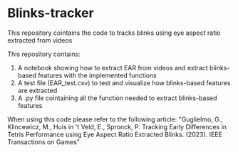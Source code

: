 # Blinks-tracker
This repository cointains the code to tracks blinks using eye aspect ratio extracted from videos

This repository contains:

1) A notebook showing how to extract EAR from videos and extract blinks-based features with the implemented functions
2) A test file (EAR_test.csv) to test and visualize how blinks-based features are extracted
3) A .py file cointaining all the function needed to extract blinks-based features

When using this code please refer to the following article: "Guglielmo, G., Klincewicz, M., Huis in 't Veld, E., Spronck, P. Tracking Early Differences in Tetris Performance using Eye Aspect Ratio Extracted Blinks. (2023). IEEE Transactions on Games"


